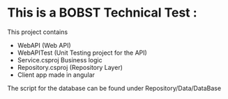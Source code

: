# This is a BOBST Technical Test :




This project contains 


* WebAPI	(Web API)
* WebAPITest	(Unit Testing project for the API)
* Service.csproj	Business logic
* Repository.csproj	(Repository Layer)
* Client app made in angular 


The script for the database can be found under Repository/Data/DataBase

